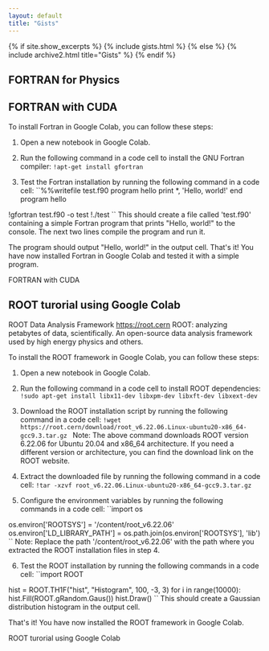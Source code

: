 ```yaml
---
layout: default
title: "Gists"
---
```


{% if site.show_excerpts %}
  {% include gists.html %}
{% else %}
  {% include archive2.html title="Gists" %}
{% endif %}



## FORTRAN for Physics
<script src="https://gist.github.com/rajeshkumarkarra/e86202a9839c81d5bf1210192b04afae.js"></script>


## FORTRAN with CUDA
To install Fortran in Google Colab, you can follow these steps:

1. Open a new notebook in Google Colab.

2. Run the following command in a code cell to install the GNU Fortran compiler:
``!apt-get install gfortran
``
3. Test the Fortran installation by running the following command in a code cell:
``%%writefile test.f90
program hello
   print *, 'Hello, world!'
end program hello

!gfortran test.f90 -o test
!./test
``
This should create a file called 'test.f90' containing a simple Fortran program that prints "Hello, world!" to the console. The next two lines compile the program and run it.

The program should output "Hello, world!" in the output cell.
That's it! You have now installed Fortran in Google Colab and tested it with a simple program.

FORTRAN with CUDA
<script src="https://gist.github.com/rajeshkumarkarra/ab2b8160cad0a8c7acc72690e2e90e2f.js"></script>

## ROOT turorial using Google Colab
    

ROOT Data Analysis Framework
https://root.cern
ROOT: analyzing petabytes of data, scientifically. An open-source data analysis framework used by high energy physics and others.

To install the ROOT framework in Google Colab, you can follow these steps:

1. Open a new notebook in Google Colab.

2. Run the following command in a code cell to install ROOT dependencies:
``!sudo apt-get install libx11-dev libxpm-dev libxft-dev libxext-dev
``
3. Download the ROOT installation script by running the following command in a code cell:
``!wget https://root.cern/download/root_v6.22.06.Linux-ubuntu20-x86_64-gcc9.3.tar.gz
``
Note: The above command downloads ROOT version 6.22.06 for Ubuntu 20.04 and x86_64 architecture. If you need a different version or architecture, you can find the download link on the ROOT website.
4. Extract the downloaded file by running the following command in a code cell:
``!tar -xzvf root_v6.22.06.Linux-ubuntu20-x86_64-gcc9.3.tar.gz
``
5. Configure the environment variables by running the following commands in a code cell:
``import os

os.environ['ROOTSYS'] = '/content/root_v6.22.06'
os.environ['LD_LIBRARY_PATH'] = os.path.join(os.environ['ROOTSYS'], 'lib')
``
Note: Replace the path '/content/root_v6.22.06' with the path where you extracted the ROOT installation files in step 4.

6. Test the ROOT installation by running the following commands in a code cell:
``import ROOT

hist = ROOT.TH1F("hist", "Histogram", 100, -3, 3)
for i in range(10000):
    hist.Fill(ROOT.gRandom.Gaus())
hist.Draw()
``
This should create a Gaussian distribution histogram in the output cell.

That's it! You have now installed the ROOT framework in Google Colab.

ROOT turorial using Google Colab
<script src="https://gist.github.com/rajeshkumarkarra/f460725814bc0ceb85beb086f7605970.js"></script>









